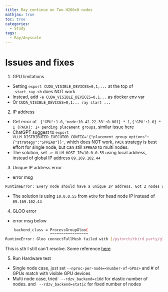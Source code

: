 ```yaml
---
title: Ray continue on Two H200x8 nodes
mathjax: true
toc: true
categories:
  - Study
tags:
  - Ray/Anyscale
---
```


# Issues and fixes
1. GPU limitations
- Setting `export CUDA_VISIBLE_DEVICES=0,1,...` at the top of `_start_ray.sh` does NOT work
- Instead, add `-e CUDA_VISIBLE_DEVICES=0,1...` as docker env var
- Or `CUDA_VISIBLE_DEVICES=0,1... ray start ...`

2. IP address
- Get error of ` {'GPU':1.0,'node:10.42.22.33':0.001} * 1,{'GPU':1.0} * 1 (PACK): 1+ pending placement groups`, similar issue [here](https://discuss.ray.io/t/vllm-ray-multi-node-tensor-parallel-deployment-completely-blocked-by-pending-placement-groups-and-raylet-heartbeat-failures/22941/1)
- ChatGPT suggest to `export VLLM_DISTRIBUTED_EXECUTOR_CONFIG='{"placement_group_options":{"strategy":"SPREAD"}}'`, which does NOT work, `PACK` strategy is best effort for single node, but can still `SPREAD` to multi nodes. 
- The solution, set `-e VLLM_HOST_IP=10.0.0.55` using local address, instead of global IP address `89.169.102.44`

3. Unique IP address error
- error msg 
```sh
RuntimeError: Every node should have a unique IP address. Got 2 nodes with node ids ['3d2614bf5e21d0b0ea4a1f6701582aaddbd54e79db2e5aa843bc36e6', '767a1e2406b21a25161c1744c462acb6d8db9323efacaae4f72cf307'] and 3 unique IP addresses {'89.169.102.44', '10.0.0.34', '10.0.0.55'}. Please check your network configuration. If you set `VLLM_HOST_IP` environment variable, make sure it is unique for each node.
```
- The solution is using `10.0.0.55` from `eth0` for head node IP instead of `89.169.102.44`

4. GLOO error
- error msg below
```sh
    backend_class = ProcessGroupGloo(
                    ^^^^^^^^^^^^^^^^^
RuntimeError: Gloo connectFullMesh failed with [/pytorch/third_party/gloo/gloo/transport/tcp/pair.cc:144] no error
```
This is sth I still can't resolve. Some reference [here](https://docs.vllm.ai/en/stable/serving/distributed_troubleshooting.html#verify-inter-node-gpu-communication)

5. Run Hardware test
- Single node case, just set `--nproc-per-node=<number-of-GPUs>` and # of GPUs match with visible GPU devices
- Multi node case, tried ` --rdzv_backend=c10d` for elastic number of nodes. and ` --rdzv_backend=static` for fixed number of nodes

